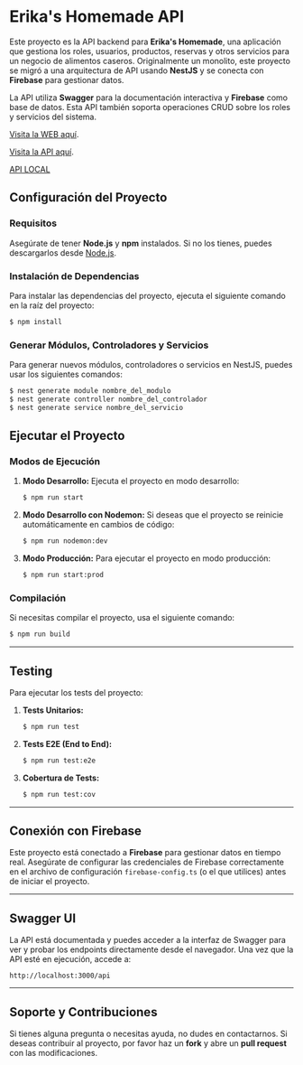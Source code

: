 # Erika's Homemade API

Este proyecto es la API backend para **Erika's Homemade**, una aplicación que gestiona los roles, usuarios, productos, reservas y otros servicios para un negocio de alimentos caseros. Originalmente un monolito, este proyecto se migró a una arquitectura de API usando **NestJS** y se conecta con **Firebase** para gestionar datos.

La API utiliza **Swagger** para la documentación interactiva y **Firebase** como base de datos. Esta API también soporta operaciones CRUD sobre los roles y servicios del sistema.

[Visita la WEB aquí](https://erikas-homemade.onrender.com/).

[Visita la API aquí](https://erikas-homemade-api.com/).

[API LOCAL](http://localhost:3001/api)

## Configuración del Proyecto

### Requisitos

Asegúrate de tener **Node.js** y **npm** instalados. Si no los tienes, puedes descargarlos desde [Node.js](https://nodejs.org/).

### Instalación de Dependencias

Para instalar las dependencias del proyecto, ejecuta el siguiente comando en la raíz del proyecto:

```bash
$ npm install
```

### Generar Módulos, Controladores y Servicios

Para generar nuevos módulos, controladores o servicios en NestJS, puedes usar los siguientes comandos:

```bash
$ nest generate module nombre_del_modulo
$ nest generate controller nombre_del_controlador
$ nest generate service nombre_del_servicio
```

## Ejecutar el Proyecto

### Modos de Ejecución

1. **Modo Desarrollo:**
   Ejecuta el proyecto en modo desarrollo:

   ```bash
   $ npm run start
   ```

2. **Modo Desarrollo con Nodemon:**
   Si deseas que el proyecto se reinicie automáticamente en cambios de código:

   ```bash
   $ npm run nodemon:dev
   ```

3. **Modo Producción:**
   Para ejecutar el proyecto en modo producción:

   ```bash
   $ npm run start:prod
   ```

### Compilación

Si necesitas compilar el proyecto, usa el siguiente comando:

```bash
$ npm run build
```

---

## Testing

Para ejecutar los tests del proyecto:

1. **Tests Unitarios:**

   ```bash
   $ npm run test
   ```

2. **Tests E2E (End to End):**

   ```bash
   $ npm run test:e2e
   ```

3. **Cobertura de Tests:**

   ```bash
   $ npm run test:cov
   ```

---

## Conexión con Firebase

Este proyecto está conectado a **Firebase** para gestionar datos en tiempo real. Asegúrate de configurar las credenciales de Firebase correctamente en el archivo de configuración `firebase-config.ts` (o el que utilices) antes de iniciar el proyecto.

---

## Swagger UI

La API está documentada y puedes acceder a la interfaz de Swagger para ver y probar los endpoints directamente desde el navegador. Una vez que la API esté en ejecución, accede a:

```
http://localhost:3000/api
```

---

## Soporte y Contribuciones

Si tienes alguna pregunta o necesitas ayuda, no dudes en contactarnos. Si deseas contribuir al proyecto, por favor haz un **fork** y abre un **pull request** con las modificaciones.
